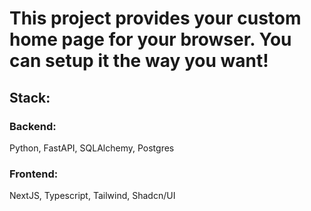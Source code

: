 # This project provides your custom home page for your browser. You can setup it the way you want!

## Stack:

### Backend: 
Python, FastAPI, SQLAlchemy, Postgres

### Frontend:
NextJS, Typescript, Tailwind, Shadcn/UI
